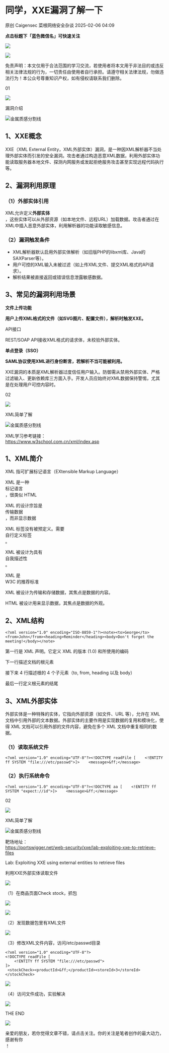 #  同学，XXE漏洞了解一下   
原创 Caigensec  菜根网络安全杂谈   2025-02-06 04:09  
  
**点击标题下「蓝色微信名」可快速关注**  
  
![](https://mmbiz.qpic.cn/mmbiz_jpg/ick6R1E3YokGicVeM3swHEZaM8cfEGLUB8QRicTAicIKyLaicmlicUGLv7XQP56vvc8dxVNSjYerVCHON8n1dlajco1w/640?wx_fmt=jpeg "")  
  
![](https://mmbiz.qpic.cn/mmbiz_gif/Sg02xflJ62rdxefX9thdaL8hxJWicY1vPlEmzNIWcBy2ypXTggHXX9e0kFDEVicficwTDdlLHLNrh6ica1SEvMqKeQ/640?wx_fmt=gif "")  
  
免责声明：本文仅用于合法范围的学习交流，若使用者将本文用于非法目的或违反相关法律法规的行为，一切责任由使用者自行承担。请遵守相关法律法规，勿做违法行为！本公众号尊重知识产权，如有侵权请联系我们删除。  
  
  
01  
  
![](https://mmbiz.qpic.cn/mmbiz_png/JklNicn4RoOYselcxR3KCEWzc5XxKBV6dHxicYwheES56YJiczBO0ticvSn4pXR7hibHXW2Rpfr6027LhnCurzjwibXg/640?wx_fmt=png "")  
  
  
  
漏洞介绍  
  
![](https://mmbiz.qpic.cn/mmbiz_jpg/rrbZLC2ibIgtgV382cFCwmibpHFT7jndu1ibEDpFia0dzsjETHdt0HFzYlVRnHIaumpf3QyVos7giadDicqSku9zOEibw/640?wx_fmt=jpeg "金属质感分割线")  
  
  
## 1、XXE概念  
  
  
XXE（XML External Entity，XML外部实体）漏洞，是一种因XML解析器不当处理外部实体而引发的安全漏洞。攻击者通过构造恶意XML数据，利用外部实体功能读取服务器本地文件、探测内网服务或发起拒绝服务攻击甚至实现远程代码执行等。  
  
## 2、漏洞利用原理  
  
### （1）外部实体引用  
  
XML允许定义**外部实体**  
，这些实体可以从外部资源（如本地文件、远程URL）加载数据。攻击者通过在XML中插入恶意外部实体，利用解析器的功能读取敏感信息。  
### （2）漏洞触发条件  
- XML解析器默认启用外部实体解析（如旧版PHP的libxml库、Java的SAXParser等）。  
- 用户可控的XML输入未被过滤（如上传XML文件、提交XML格式的API请求）。  
- 解析结果被直接返回或错误信息泄露敏感数据。  
  
## 3、常见的漏洞利用场景  
  
  
**文件上传功能**  
  
**用户上传XML格式的文件（如SVG图片、配置文件），解析时触发XXE。**  
  
API接口  
  
REST/SOAP API接收XML格式的请求体，未校验外部实体。  
  
**单点登录（SSO）**  
  
**SAML协议使用XML进行身份断言，若解析不当可能被利用。**  
  
XXE漏洞的本质是XML解析器过度信任用户输入。防御需从禁用外部实体、严格过滤输入、更新依赖库三方面入手。开发人员应始终对XML数据保持警惕，尤其是在处理用户可控内容时。  
  
  
02  
  
![](https://mmbiz.qpic.cn/mmbiz_png/JklNicn4RoOYselcxR3KCEWzc5XxKBV6dHxicYwheES56YJiczBO0ticvSn4pXR7hibHXW2Rpfr6027LhnCurzjwibXg/640?wx_fmt=png "")  
  
  
  
XML简单了解  
  
![](https://mmbiz.qpic.cn/mmbiz_jpg/rrbZLC2ibIgtgV382cFCwmibpHFT7jndu1ibEDpFia0dzsjETHdt0HFzYlVRnHIaumpf3QyVos7giadDicqSku9zOEibw/640?wx_fmt=jpeg "金属质感分割线")  
  
XML学习参考链接：  
https://www.w3school.com.cn/xml/index.asp  
  
## 1、XML简介  
  
  
XML 指可扩展标记语言（EXtensible Markup Language）  
  
XML 是一种  
标记语言  
，很类似 HTML  
  
XML 的设计宗旨是  
传输数据  
，而非显示数据  
  
XML 标签没有被预定义。需要  
自行定义标签  
。  
  
XML 被设计为具有  
自我描述性  
。  
  
XML 是   
W3C 的推荐标准  
  
XML 被设计为传输和存储数据，其焦点是数据的内容。  
  
HTML 被设计用来显示数据，其焦点是数据的外观。  
  
## 2、XML结构  
  
```
<?xml version="1.0" encoding="ISO-8859-1"?><note><to>George</to><from>John</from><heading>Reminder</heading><body>Don't forget the meeting!</body></note>
```  
  
第一行是 XML 声明。它定义 XML 的版本 (1.0) 和所使用的编码   
  
下一行描述文档的根元素  
  
接下来 4 行描述根的 4 个子元素（to, from, heading 以及 body）  
  
最后一行定义根元素的结尾  
  
## 3、XML外部实体  
  
  
外部实体是一种特殊的实体，它指向外部资源（如文件、URL 等），允许在 XML 文档中引用外部的文本数据。外部实体的主要作用是实现数据的复用和模块化，使得 XML 文档可以引用外部的文件内容，避免在多个 XML 文档中重复相同的数据。  
### （1）读取系统文件  
```
<?xml version="1.0" encoding="UTF-8"?><!DOCTYPE readFile [    <!ENTITY ff SYSTEM "file:///etc/passwd">]>    <message>&ff;</message>
```  
### （2）执行系统命令  
```
<?xml version="1.0" encoding="UTF-8"?><!DOCTYPE aa [    <!ENTITY ff SYSTEM "expect://id">]>    <message>&ff;</message>
```  
  
  
02  
  
![](https://mmbiz.qpic.cn/mmbiz_png/JklNicn4RoOYselcxR3KCEWzc5XxKBV6dHxicYwheES56YJiczBO0ticvSn4pXR7hibHXW2Rpfr6027LhnCurzjwibXg/640?wx_fmt=png "")  
  
  
  
XML简单了解  
  
![](https://mmbiz.qpic.cn/mmbiz_jpg/rrbZLC2ibIgtgV382cFCwmibpHFT7jndu1ibEDpFia0dzsjETHdt0HFzYlVRnHIaumpf3QyVos7giadDicqSku9zOEibw/640?wx_fmt=jpeg "金属质感分割线")  
  
靶场地址：  
https://portswigger.net/web-security/xxe/lab-exploiting-xxe-to-retrieve-files  
  
Lab: Exploiting XXE using external entities to retrieve files  
  
利用XXE外部实体读取文件  
  
![](https://mmbiz.qpic.cn/mmbiz_png/ick6R1E3YokEnnNSgJy1u4vARxFMrau0emPficjXKLEME9L00ZXQoLP7HUiaYZO2VmWwKvUHwQ6JlPPam0DfZCVicw/640?wx_fmt=png&from=appmsg "")  
  
（1）在商品页面Check stock，抓包  
  
![](https://mmbiz.qpic.cn/mmbiz_png/ick6R1E3YokEnnNSgJy1u4vARxFMrau0ebXcBtO9llrLzqgGRZeA1A7j33dW98Km0eRtolEJibic4zfTNAZRcClyQ/640?wx_fmt=png&from=appmsg "")  
  
![](https://mmbiz.qpic.cn/mmbiz_png/ick6R1E3YokEnnNSgJy1u4vARxFMrau0ebXcBtO9llrLzqgGRZeA1A7j33dW98Km0eRtolEJibic4zfTNAZRcClyQ/640?wx_fmt=png&from=appmsg "")  
  
（2）发现数据包里有XML文件  
  
![](https://mmbiz.qpic.cn/mmbiz_png/ick6R1E3YokEnnNSgJy1u4vARxFMrau0eKWBmZpT4YLcnNtbYgSDGNdUFsoUibDr2Kd2IMwyOiaRADVxXU1lvPOvg/640?wx_fmt=png&from=appmsg "")  
  
（3）修改XML文件内容，访问/etc/passwd目录  
```
<?xml version="1.0" encoding="UTF-8"?>
<!DOCTYPE readFile [
    <!ENTITY ff SYSTEM "file:///etc/passwd">
]>
 <stockCheck><productId>&ff;</productId><storeId>3</storeId></stockCheck>
```  
  
![](https://mmbiz.qpic.cn/mmbiz_png/ick6R1E3YokEnnNSgJy1u4vARxFMrau0ePymeFZsCGULv0fBviayvbyAAg8ZNW280UlWeGggC2miavHxnkPOj24AA/640?wx_fmt=png&from=appmsg "")  
  
（4）访问文件成功，实验解决  
  
![](https://mmbiz.qpic.cn/mmbiz_png/ick6R1E3YokEnnNSgJy1u4vARxFMrau0eepsKDbDPDbk4nzEOlsKIYutZscerLYKuJjxDiaBadFwk5He3nTV3LyQ/640?wx_fmt=png&from=appmsg "")  
  
  
THE END  
  
  
![](https://mmbiz.qpic.cn/mmbiz_png/ick6R1E3YokFvoM6PLd2g5R9ZyvTVYQhyosDWxvJP5DSfU2zuS01w7sRwGM8y8FPkADsZgW9OzB1fkoEcrsDxmA/640?&wx_fmt=png "")  
  
亲爱的朋友，若你觉得文章不错，请点击关注。你的关注是笔者创作的最大动力，感谢有你  
！  
  
  
